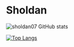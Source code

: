 # Sholdan
![sholdan07 GitHub stats](https://github-readme-stats.vercel.app/api?username=sholdan07&show_icons=true&theme=dark)

[![Top Langs](https://github-readme-stats.vercel.app/api/top-langs/?username=sholdan07&layout=compact)](https://github.com/anuraghazra/github-readme-stats)

